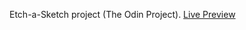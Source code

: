Etch-a-Sketch project (The Odin Project).
[Live Preview](https://ajexks284.github.io/etch-a-sketch/)